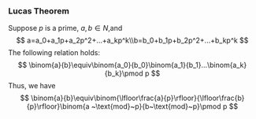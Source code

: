 ### Lucas Theorem

Suppose $p$ is a prime, $a,b\in N$,and
$$
a=a_0+a_1p+a_2p^2+...+a_kp^k\\b=b_0+b_1p+b_2p^2+...+b_kp^k
$$
The following relation holds:
$$
\binom{a}{b}\equiv\binom{a_0}{b_0}\binom{a_1}{b_1}...\binom{a_k}{b_k}\pmod p
$$
Thus, we have
$$
\binom{a}{b}\equiv\binom{\lfloor\frac{a}{p}\rfloor}{\lfloor\frac{b}{p}\rfloor}\binom{a ~\text{mod}~p}{b~\text{mod}~p}\pmod p
$$



